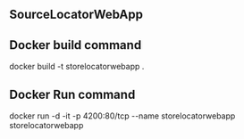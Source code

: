 ## SourceLocatorWebApp
## Docker build command

docker build -t storelocatorwebapp .

## Docker Run command

docker run -d -it -p 4200:80/tcp --name storelocatorwebapp storelocatorwebapp
